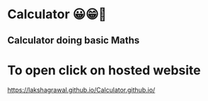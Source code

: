 # Calculator 😀😁🥰
  
## Calculator doing basic Maths
# To open click on hosted website
 https://lakshagrawal.github.io/Calculator.github.io/
